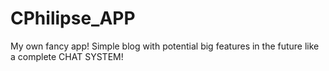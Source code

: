 # CPhilipse_APP
My own fancy app! Simple blog with potential big features in the future like a complete CHAT SYSTEM!
